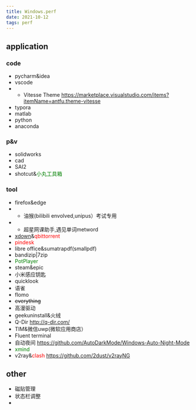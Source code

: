 ```yaml
---
title: Windows.perf
date: 2021-10-12
tags: perf
---
```

## application

### code
 - pycharm&idea
 - vscode
 - - Vitesse Theme https://marketplace.visualstudio.com/items?itemName=antfu.theme-vitesse
 - typora
 - matlab
 - python
 - anaconda

### p&v
- solidworks
- cad 
- SAI2
- shotcut&<font color="green">小丸工具箱</font>

### tool
- firefox&edge
- - 油猴(bilibili envolved,unipus）考试专用
- - 超星网课助手,遇见单词metword
- [xdown](https://xdown.org/)&<font color="red">qbittorrent</font>
- <font color="red">pindesk</font>
- libre office&sumatrapdf(smallpdf)
- bandizip|7zip
- <font color="green">PotPlayer</font>
- steam&epic
- 小米感应钥匙
- quicklook
- 语雀
- flomo
- ~~everything~~
- 高漫驱动
- geekuninstall&火绒
- Q-Dir http://q-dir.com/
- TIM&微信uwp(微软应用商店）
- Fluent terminal
- 自动夜间 ﻿https://github.com/AutoDarkMode/Windows-Auto-Night-Mode
- <font color="green">xmind</font>
- v2ray&<font color="red">clash</font> https://github.com/2dust/v2rayNG

## other
- 磁贴管理
- 状态栏调整
- 

